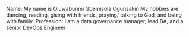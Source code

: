 
Name: My name is Oluwabunmi Gbemisola Ogunsakin
My hobbies are dancing, reading, gising with friends, praying/ talking to God, and being with family.
Profession: I am a data governance manager, lead BA, and a senior DevOps Engineer 


